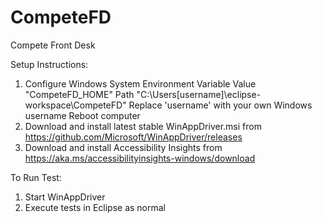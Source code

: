 # CompeteFD
Compete Front Desk  

Setup Instructions:
1. Configure Windows System Environment Variable
  Value "CompeteFD_HOME"
  Path "C:\Users\[username]\eclipse-workspace\CompeteFD"
    Replace 'username' with your own Windows username
  Reboot computer
2. Download and install latest stable WinAppDriver.msi from https://github.com/Microsoft/WinAppDriver/releases
3. Download and install Accessibility Insights from https://aka.ms/accessibilityinsights-windows/download

To Run Test:
1. Start WinAppDriver
2. Execute tests in Eclipse as normal

    
